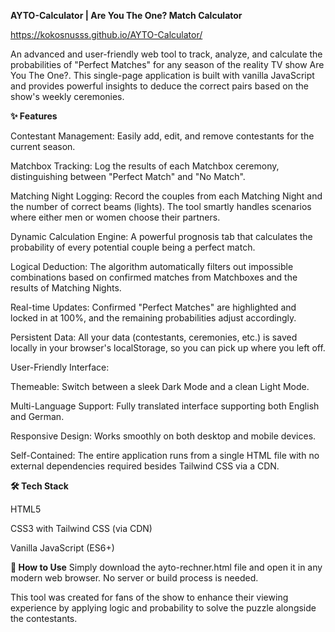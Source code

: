 **AYTO-Calculator | Are You The One? Match Calculator**

https://kokosnusss.github.io/AYTO-Calculator/

An advanced and user-friendly web tool to track, analyze, and calculate the probabilities of "Perfect Matches" for any season of the reality TV show Are You The One?. This single-page application is built with vanilla JavaScript and provides powerful insights to deduce the correct pairs based on the show's weekly ceremonies.

**✨ Features**

Contestant Management: Easily add, edit, and remove contestants for the current season.

Matchbox Tracking: Log the results of each Matchbox ceremony, distinguishing between "Perfect Match" and "No Match".

Matching Night Logging: Record the couples from each Matching Night and the number of correct beams (lights). The tool smartly handles scenarios where either men or women choose their partners.

Dynamic Calculation Engine: A powerful prognosis tab that calculates the probability of every potential couple being a perfect match.

Logical Deduction: The algorithm automatically filters out impossible combinations based on confirmed matches from Matchboxes and the results of Matching Nights.

Real-time Updates: Confirmed "Perfect Matches" are highlighted and locked in at 100%, and the remaining probabilities adjust accordingly.

Persistent Data: All your data (contestants, ceremonies, etc.) is saved locally in your browser's localStorage, so you can pick up where you left off.

User-Friendly Interface:

Themeable: Switch between a sleek Dark Mode and a clean Light Mode.

Multi-Language Support: Fully translated interface supporting both English and German.

Responsive Design: Works smoothly on both desktop and mobile devices.

Self-Contained: The entire application runs from a single HTML file with no external dependencies required besides Tailwind CSS via a CDN.



**🛠️ Tech Stack**

HTML5

CSS3 with Tailwind CSS (via CDN)

Vanilla JavaScript (ES6+)



**🚀 How to Use**
Simply download the ayto-rechner.html file and open it in any modern web browser. No server or build process is needed.

This tool was created for fans of the show to enhance their viewing experience by applying logic and probability to solve the puzzle alongside the contestants.

